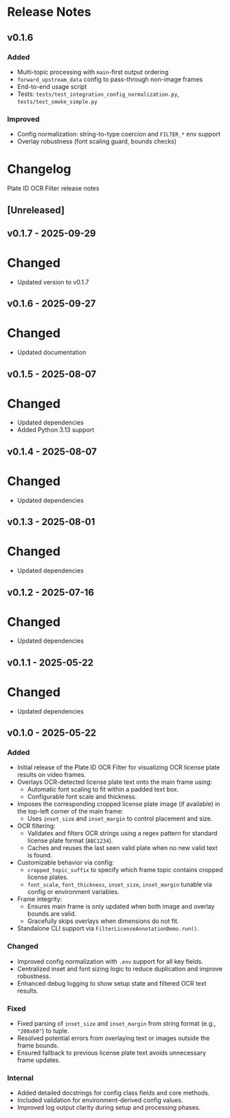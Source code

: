 # Release Notes

## v0.1.6

### Added
- Multi-topic processing with `main`-first output ordering
- `forward_upstream_data` config to pass-through non-image frames
- End-to-end usage script
- Tests: `tests/test_integration_config_normalization.py`, `tests/test_smoke_simple.py`

### Improved
- Config normalization: string-to-type coercion and `FILTER_*` env support
- Overlay robustness (font scaling guard, bounds checks)

# Changelog
Plate ID OCR Filter release notes

## [Unreleased]

## v0.1.7 - 2025-09-29

# Changed
- Updated version to v0.1.7


## v0.1.6 - 2025-09-27

# Changed
- Updated documentation

## v0.1.5 - 2025-08-07

# Changed
- Updated dependencies
- Added Python 3.13 support

## v0.1.4 - 2025-08-07

# Changed
- Updated dependencies

## v0.1.3 - 2025-08-01

# Changed
- Updated dependencies

## v0.1.2 - 2025-07-16

# Changed
- Updated dependencies

## v0.1.1 - 2025-05-22

# Changed
- Updated dependencies

## v0.1.0 - 2025-05-22

### Added
- Initial release of the Plate ID OCR Filter for visualizing OCR license plate results on video frames.
- Overlays OCR-detected license plate text onto the main frame using:
  - Automatic font scaling to fit within a padded text box.
  - Configurable font scale and thickness.
- Imposes the corresponding cropped license plate image (if available) in the top-left corner of the main frame:
  - Uses `inset_size` and `inset_margin` to control placement and size.
- OCR filtering:
  - Validates and filters OCR strings using a regex pattern for standard license plate format (`ABC1234`).
  - Caches and reuses the last seen valid plate when no new valid text is found.
- Customizable behavior via config:
  - `cropped_topic_suffix` to specify which frame topic contains cropped license plates.
  - `font_scale`, `font_thickness`, `inset_size`, `inset_margin` tunable via config or environment variables.
- Frame integrity:
  - Ensures main frame is only updated when both image and overlay bounds are valid.
  - Gracefully skips overlays when dimensions do not fit.
- Standalone CLI support via `FilterLicenseAnnotationDemo.run()`.

### Changed
- Improved config normalization with `.env` support for all key fields.
- Centralized inset and font sizing logic to reduce duplication and improve robustness.
- Enhanced debug logging to show setup state and filtered OCR text results.

### Fixed
- Fixed parsing of `inset_size` and `inset_margin` from string format (e.g., `"200x60"`) to tuple.
- Resolved potential errors from overlaying text or images outside the frame bounds.
- Ensured fallback to previous license plate text avoids unnecessary frame updates.

### Internal
- Added detailed docstrings for config class fields and core methods.
- Included validation for environment-derived config values.
- Improved log output clarity during setup and processing phases.
